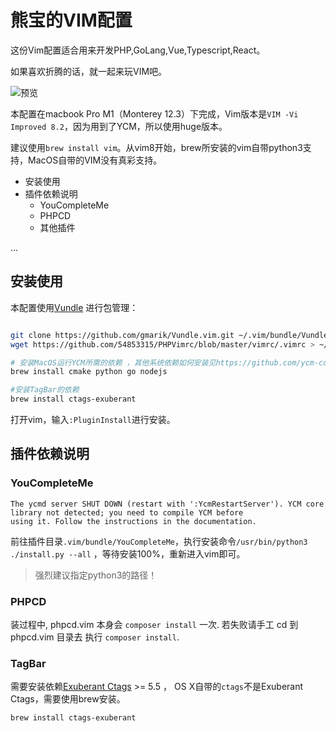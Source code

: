 # 熊宝的VIM配置


这份Vim配置适合用来开发PHP,GoLang,Vue,Typescript,React。

如果喜欢折腾的话，就一起来玩VIM吧。

![预览](https://www.crazyphper.com/vim_preview/vim_preview.png)

本配置在macbook Pro M1（Monterey 12.3）下完成，Vim版本是`VIM -Vi Improved 8.2`，因为用到了YCM，所以使用huge版本。

建议使用`brew install vim`。从vim8开始，brew所安装的vim自带python3支持，MacOS自带的VIM没有真彩支持。

- 安装使用
- 插件依赖说明
  - YouCompleteMe
  - PHPCD
  - 其他插件

...

## 安装使用

本配置使用[Vundle](https://github.com/VundleVim/Vundle.vim) 进行包管理：

```bash

git clone https://github.com/gmarik/Vundle.vim.git ~/.vim/bundle/Vundle.vim
wget https://github.com/54853315/PHPVimrc/blob/master/vimrc/.vimrc > ~/vim/.vimrc

# 安装MacOS运行YCM所需的依赖 ，其他系统依赖如何安装见https://github.com/ycm-core/YouCompleteMe
brew install cmake python go nodejs

#安装TagBar的依赖
brew install ctags-exuberant 

```

打开vim，输入`:PluginInstall`进行安装。


## 插件依赖说明

### YouCompleteMe 

```
The ycmd server SHUT DOWN (restart with ':YcmRestartServer'). YCM core library not detected; you need to compile YCM before
using it. Follow the instructions in the documentation.
```

 前往插件目录`.vim/bundle/YouCompleteMe`，执行安装命令`/usr/bin/python3  ./install.py --all` ，等待安装100%，重新进入vim即可。

> 强烈建议指定python3的路径！

### PHPCD

装过程中, phpcd.vim 本身会 `composer install` 一次. 若失败请手工 cd 到 phpcd.vim 目录去 执行 `composer install`. 

### TagBar

需要安装依赖[Exuberant Ctags](http://ctags.sourceforge.net/) >= 5.5 ， OS X自带的`ctags`不是Exuberant Ctags，需要使用brew安装。

`brew install ctags-exuberant `

